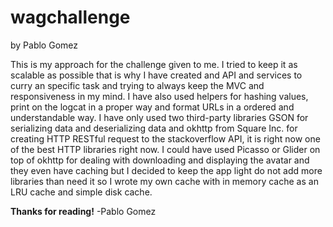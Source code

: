 # wagchallenge
by Pablo Gomez

This is my approach for the challenge given to me. I tried to keep it as scalable as possible that is why I have created and API and services to curry an specific task and trying to always keep the MVC and responsiveness in my mind.
I have also used helpers for hashing values, print on the logcat in a proper way and format URLs in a ordered and understandable way.
I have only used two third-party libraries GSON for serializing data and deserializing data and okhttp from Square Inc. for creating HTTP RESTful request to the stackoverflow API, it is right now one of the best HTTP libraries right now. I could have used Picasso or Glider on top of okhttp for dealing with downloading
and displaying the avatar and they even have caching but I decided to keep the app light do not add more libraries than need it so I wrote my own cache with in memory cache as an LRU cache and simple disk cache.

**Thanks for reading!**
-Pablo Gomez